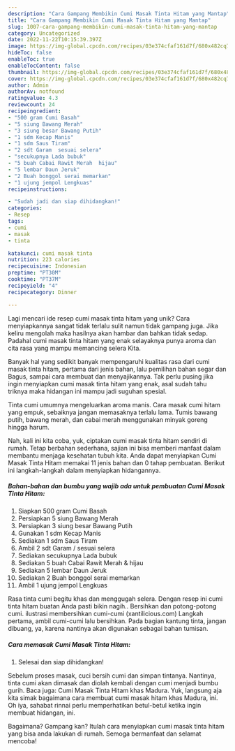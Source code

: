 ```yaml
---
description: "Cara Gampang Membikin Cumi Masak Tinta Hitam yang Mantap"
title: "Cara Gampang Membikin Cumi Masak Tinta Hitam yang Mantap"
slug: 1007-cara-gampang-membikin-cumi-masak-tinta-hitam-yang-mantap
category: Uncategorized
date: 2022-11-22T10:15:39.397Z
image: https://img-global.cpcdn.com/recipes/03e374cfaf161d7f/680x482cq70/cumi-masak-tinta-hitam-foto-resep-utama.jpg
hideToc: false
enableToc: true
enableTocContent: false
thumbnail: https://img-global.cpcdn.com/recipes/03e374cfaf161d7f/680x482cq70/cumi-masak-tinta-hitam-foto-resep-utama.jpg
cover: https://img-global.cpcdn.com/recipes/03e374cfaf161d7f/680x482cq70/cumi-masak-tinta-hitam-foto-resep-utama.jpg
author: Admin
authorAv: notfound
ratingvalue: 4.3
reviewcount: 24
recipeingredient:
- "500 gram Cumi Basah"
- "5 siung Bawang Merah"
- "3 siung besar Bawang Putih"
- "1 sdm Kecap Manis"
- "1 sdm Saus Tiram"
- "2 sdt Garam  sesuai selera"
- "secukupnya Lada bubuk"
- "5 buah Cabai Rawit Merah  hijau"
- "5 lembar Daun Jeruk"
- "2 Buah bonggol serai memarkan"
- "1 ujung jempol Lengkuas"
recipeinstructions:

- "Sudah jadi dan siap dihidangkan!"
categories:
- Resep
tags:
- cumi
- masak
- tinta

katakunci: cumi masak tinta 
nutrition: 223 calories
recipecuisine: Indonesian
preptime: "PT30M"
cooktime: "PT37M"
recipeyield: "4"
recipecategory: Dinner

---
```





Lagi mencari ide resep cumi masak tinta hitam yang unik? Cara menyiapkannya sangat tidak terlalu sulit namun tidak gampang juga. Jika keliru mengolah maka hasilnya akan hambar dan bahkan tidak sedap. Padahal cumi masak tinta hitam yang enak selayaknya punya aroma dan cita rasa yang mampu memancing selera Kita.





Banyak hal yang sedikit banyak mempengaruhi kualitas rasa dari cumi masak tinta hitam, pertama dari jenis bahan, lalu pemilihan bahan segar dan Bagus, sampai cara membuat dan menyajikannya. Tak perlu pusing jika ingin menyiapkan cumi masak tinta hitam yang enak,      asal sudah tahu triknya maka hidangan ini mampu jadi suguhan spesial.














Tinta cumi umumnya mengeluarkan aroma manis. Cara masak cumi hitam yang empuk, sebaiknya jangan memasaknya terlalu lama. Tumis bawang putih, bawang merah, dan cabai merah menggunakan minyak goreng hingga harum.






Nah, kali ini kita coba, yuk, ciptakan cumi masak tinta hitam sendiri di rumah. Tetap berbahan sederhana, sajian ini bisa memberi manfaat dalam membantu menjaga kesehatan tubuh kita. Anda dapat menyiapkan Cumi Masak Tinta Hitam memakai 11 jenis bahan dan 0 tahap pembuatan. Berikut ini langkah-langkah dalam menyiapkan hidangannya.

<!--inarticleads1-->

##### Bahan-bahan dan bumbu yang wajib ada untuk pembuatan Cumi Masak Tinta Hitam:

1. Siapkan 500 gram Cumi Basah
1. Persiapkan 5 siung Bawang Merah
1. Persiapkan 3 siung besar Bawang Putih
1. Gunakan 1 sdm Kecap Manis
1. Sediakan 1 sdm Saus Tiram
1. Ambil 2 sdt Garam / sesuai selera
1. Sediakan secukupnya Lada bubuk
1. Sediakan 5 buah Cabai Rawit Merah &amp; hijau
1. Sediakan 5 lembar Daun Jeruk
1. Sediakan 2 Buah bonggol serai memarkan
1. Ambil 1 ujung jempol Lengkuas


Rasa tinta cumi begitu khas dan menggugah selera. Dengan resep ini cumi tinta hitam buatan Anda pasti bikin nagih.. Bersihkan dan potong-potong cumi. ilustrasi membersihkan cumi-cumi (xantilicious.com) Langkah pertama, ambil cumi-cumi lalu bersihkan. Pada bagian kantung tinta, jangan dibuang, ya, karena nantinya akan digunakan sebagai bahan tumisan. 

<!--inarticleads2-->

##### Cara memasak Cumi Masak Tinta Hitam:


1. Selesai dan siap dihidangkan!

Sebelum proses masak, cuci bersih cumi dan simpan tintanya. Nantinya, tinta cumi akan dimasak dan diolah kembali dengan cumi menjadi bumbu gurih. Baca juga: Cumi Masak Tinta Hitam khas Madura. Yuk, langsung aja kita simak bagaimana cara membuat cumi masak hitam khas Madura, ini. Oh iya, sahabat rinnai perlu memperhatikan betul-betul ketika ingin membuat hidangan, ini. 

Bagaimana? Gampang kan? Itulah cara menyiapkan cumi masak tinta hitam yang bisa anda lakukan di rumah. Semoga bermanfaat dan selamat mencoba!
